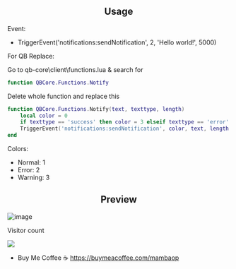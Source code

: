 <div align='center'><h2>Usage</h2></div>

Event:
  - TriggerEvent('notifications:sendNotification', 2, 'Hello world!', 5000)

For QB Replace:

Go to qb-core\client\functions.lua & search for
```lua
function QBCore.Functions.Notify
```
Delete whole function and replace this

```lua
function QBCore.Functions.Notify(text, texttype, length)
    local color = 0
    if texttype == 'success' then color = 3 elseif texttype == 'error' then color = 2 else color = 1 end
    TriggerEvent('notifications:sendNotification', color, text, length or 5000)
end
```

Colors:
  - Normal: 1
  - Error: 2
  - Warning: 3
    
<div align='center'></div>
<div align='center'><h2>Preview</h2></div>


![image](https://github.com/thesevenq/notifications/assets/59538879/7a399947-6ccd-4edf-89e3-2e2f7ec502c7)


<p>Visitor count</p>
  <img src="https://profile-counter.glitch.me/notifications_NP-4.O-Style-replace/count.svg" />

- Buy Me Coffee ☕
https://buymeacoffee.com/mambaop
